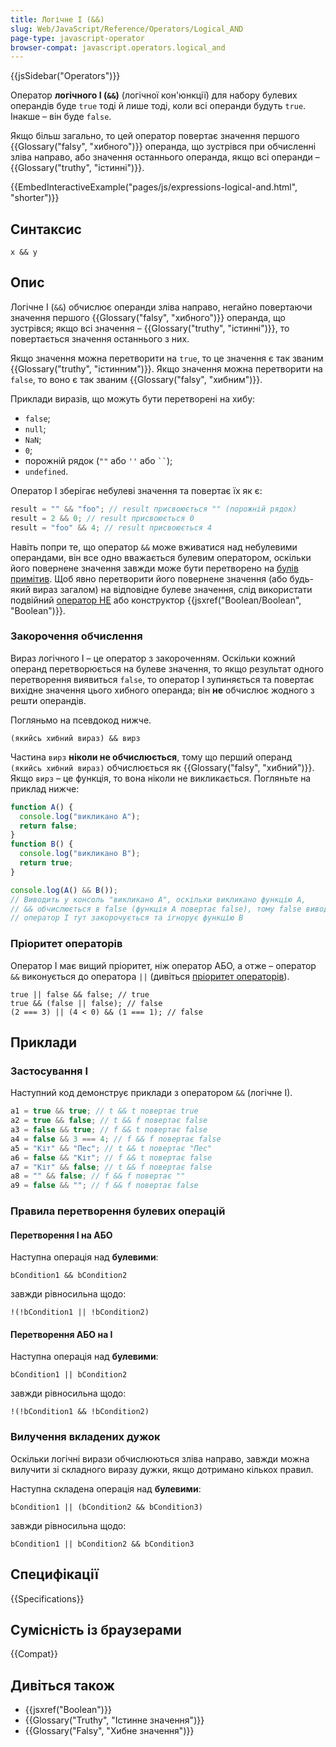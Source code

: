 ```yaml
---
title: Логічне І (&&)
slug: Web/JavaScript/Reference/Operators/Logical_AND
page-type: javascript-operator
browser-compat: javascript.operators.logical_and
---
```


{{jsSidebar("Operators")}}

Оператор **логічного І (`&&`)** (логічної кон'юнкції) для набору булевих операндів буде `true` тоді й лише тоді, коли всі операнди будуть `true`. Інакше – він буде `false`.

Якщо більш загально, то цей оператор повертає значення першого {{Glossary("falsy", "хибного")}} операнда, що зустрівся при обчисленні зліва направо, або значення останнього операнда, якщо всі операнди – {{Glossary("truthy", "істинні")}}.

{{EmbedInteractiveExample("pages/js/expressions-logical-and.html", "shorter")}}

## Синтаксис

```js-nolint
x && y
```

## Опис

Логічне І (`&&`) обчислює операнди зліва направо, негайно повертаючи значення першого {{Glossary("falsy", "хибного")}} операнда, що зустрівся; якщо всі значення – {{Glossary("truthy", "істинні")}}, то повертається значення останнього з них.

Якщо значення можна перетворити на `true`, то це значення є так званим {{Glossary("truthy", "істинним")}}. Якщо значення можна перетворити на `false`, то воно є так званим {{Glossary("falsy", "хибним")}}.

Приклади виразів, що можуть бути перетворені на хибу:

- `false`;
- `null`;
- `NaN`;
- `0`;
- порожній рядок (`""` або `''` або ` `` `);
- `undefined`.

Оператор І зберігає небулеві значення та повертає їх як є:

```js
result = "" && "foo"; // result присвоюється "" (порожній рядок)
result = 2 && 0; // result присвоюється 0
result = "foo" && 4; // result присвоюється 4
```

Навіть попри те, що оператор `&&` може вживатися над небулевими операндами, він все одно вважається булевим оператором, оскільки його повернене значення завжди може бути перетворено на [булів примітив](/uk/docs/Web/JavaScript/Data_structures#typ-boolean).
Щоб явно перетворити його повернене значення (або будь-який вираз загалом) на відповідне булеве значення, слід використати подвійний [оператор НЕ](/uk/docs/Web/JavaScript/Reference/Operators/Logical_NOT) або конструктор {{jsxref("Boolean/Boolean", "Boolean")}}.

### Закорочення обчислення

Вираз логічного І – це оператор з закороченням.
Оскільки кожний операнд перетворюється на булеве значення, то якщо результат одного перетворення виявиться `false`, то оператор І зупиняється та повертає вихідне значення цього хибного операнда; він **не** обчислює жодного з решти операндів.

Погляньмо на псевдокод нижче.

```plain
(якийсь хибний вираз) && вирз
```

Частина `вирз` **ніколи не обчислюється**, тому що перший операнд `(якийсь хибний вираз)` обчислюється як {{Glossary("falsy", "хибний")}}.
Якщо `вирз` – це функція, то вона ніколи не викликається.
Погляньте на приклад нижче:

```js
function A() {
  console.log("викликано A");
  return false;
}
function B() {
  console.log("викликано B");
  return true;
}

console.log(A() && B());
// Виводить у консоль "викликано A", оскільки викликано функцію A,
// && обчислюється в false (функція A повертає false), тому false виводиться у консоль;
// оператор І тут закорочується та ігнорує функцію B
```

### Пріоритет операторів

Оператор І має вищий пріоритет, ніж оператор АБО, а отже – оператор `&&` виконується до оператора `||` (дивіться [пріоритет операторів](/uk/docs/Web/JavaScript/Reference/Operators/Operator_precedence)).

```js-nolint
true || false && false; // true
true && (false || false); // false
(2 === 3) || (4 < 0) && (1 === 1); // false
```

## Приклади

### Застосування І

Наступний код демонструє приклади з оператором `&&` (логічне І).

```js
a1 = true && true; // t && t повертає true
a2 = true && false; // t && f повертає false
a3 = false && true; // f && t повертає false
a4 = false && 3 === 4; // f && f повертає false
a5 = "Кіт" && "Пес"; // t && t повертає "Пес"
a6 = false && "Кіт"; // f && t повертає false
a7 = "Кіт" && false; // t && f повертає false
a8 = "" && false; // f && f повертає ""
a9 = false && ""; // f && f повертає false
```

### Правила перетворення булевих операцій

#### Перетворення І на АБО

Наступна операція над **булевими**:

```js-nolint
bCondition1 && bCondition2
```

завжди рівносильна щодо:

```js-nolint
!(!bCondition1 || !bCondition2)
```

#### Перетворення АБО на І

Наступна операція над **булевими**:

```js-nolint
bCondition1 || bCondition2
```

завжди рівносильна щодо:

```js-nolint
!(!bCondition1 && !bCondition2)
```

### Вилучення вкладених дужок

Оскільки логічні вирази обчислюються зліва направо, завжди можна вилучити зі складного виразу дужки, якщо дотримано кількох правил.

Наступна складена операція над **булевими**:

```js-nolint
bCondition1 || (bCondition2 && bCondition3)
```

завжди рівносильна щодо:

```js-nolint
bCondition1 || bCondition2 && bCondition3
```

## Специфікації

{{Specifications}}

## Сумісність із браузерами

{{Compat}}

## Дивіться також

- {{jsxref("Boolean")}}
- {{Glossary("Truthy", "Істинне значення")}}
- {{Glossary("Falsy", "Хибне значення")}}
